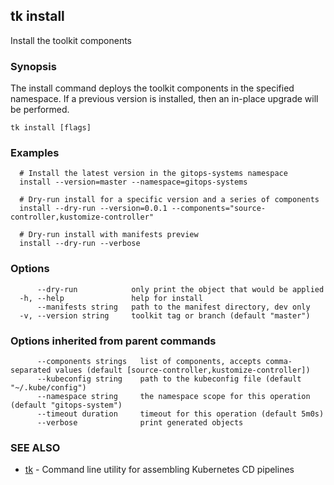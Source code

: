 ## tk install

Install the toolkit components

### Synopsis

The install command deploys the toolkit components in the specified namespace.
If a previous version is installed, then an in-place upgrade will be performed.

```
tk install [flags]
```

### Examples

```
  # Install the latest version in the gitops-systems namespace
  install --version=master --namespace=gitops-systems

  # Dry-run install for a specific version and a series of components
  install --dry-run --version=0.0.1 --components="source-controller,kustomize-controller"

  # Dry-run install with manifests preview 
  install --dry-run --verbose

```

### Options

```
      --dry-run            only print the object that would be applied
  -h, --help               help for install
      --manifests string   path to the manifest directory, dev only
  -v, --version string     toolkit tag or branch (default "master")
```

### Options inherited from parent commands

```
      --components strings   list of components, accepts comma-separated values (default [source-controller,kustomize-controller])
      --kubeconfig string    path to the kubeconfig file (default "~/.kube/config")
      --namespace string     the namespace scope for this operation (default "gitops-system")
      --timeout duration     timeout for this operation (default 5m0s)
      --verbose              print generated objects
```

### SEE ALSO

* [tk](tk.md)	 - Command line utility for assembling Kubernetes CD pipelines

